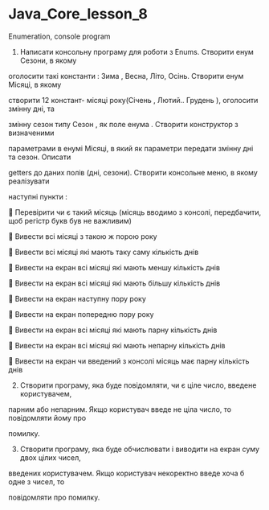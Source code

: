 # Java_Core_lesson_8
Enumeration, console program

1) Написати консольну програму для роботи з Enums. Створити енум Сезони, в якому

оголосити такі константи : Зима , Весна, Літо, Осінь. Створити енум Місяці, в якому

створити 12 констант- місяці року(Січень , Лютий.. Грудень ), оголосити змінну дні, та

змінну сезон типу Сезон , як поле енума . Створити конструктор з визначеними

параметрами в енумі Місяці, в який як параметри передати змінну дні та сезон. Описати

getters до даних полів (дні, сезони). Створити консольне меню, в якому реалізувати

наступні пункти :

 Перевірити чи є такий місяць (місяць вводимо з консолі, передбачити, щоб регістр букв був не важливим)

 Вивести всі місяці з такою ж порою року

 Вивести всі місяці які мають таку саму кількість днів

 Вивести на екран всі місяці які мають меншу кількість днів

 Вивести на екран всі місяці які мають більшу кількість днів

 Вивести на екран наступну пору року

 Вивести на екран попередню пору року

 Вивести на екран всі місяці які мають парну кількість днів

 Вивести на екран всі місяці які мають непарну кількість днів

 Вивести на екран чи введений з консолі місяць має парну кількість днів



2) Створити програму, яка буде повідомляти, чи є ціле число, введене користувачем,

парним або непарним. Якщо користувач введе не ціла число, то повідомляти йому про

помилку.



3) Створити програму, яка буде обчислювати і виводити на екран суму двох цілих чисел,

введених користувачем. Якщо користувач некоректно введе хоча б одне з чисел, то

повідомляти про помилку.
